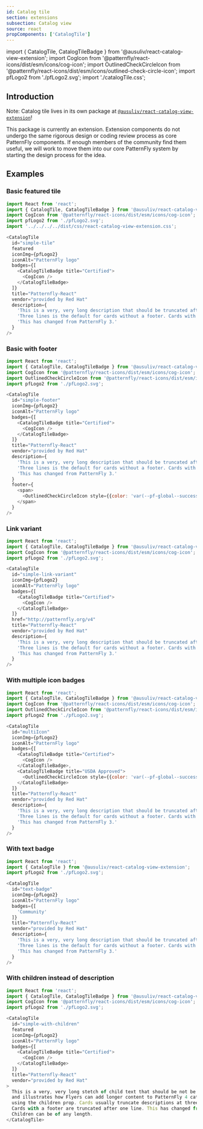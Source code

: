 ```yaml
---
id: Catalog tile
section: extensions
subsection: Catalog view
source: react
propComponents: ['CatalogTile']
---
```


import { CatalogTile, CatalogTileBadge } from '@ausuliv/react-catalog-view-extension';
import CogIcon from '@patternfly/react-icons/dist/esm/icons/cog-icon';
import OutlinedCheckCircleIcon from '@patternfly/react-icons/dist/esm/icons/outlined-check-circle-icon';
import pfLogo2 from './pfLogo2.svg';
import './catalogTile.css';

## Introduction

Note: Catalog tile lives in its own package at [`@ausuliv/react-catalog-view-extension`](https://www.npmjs.com/package/@ausuliv/react-catalog-view-extension)!

This package is currently an extension. Extension components do not undergo the same rigorous design or coding review process as core PatternFly components. If enough members of the community find them useful, we will work to move them into our core PatternFly system by starting the design process for the idea.

## Examples
### Basic featured tile
```js
import React from 'react';
import { CatalogTile, CatalogTileBadge } from '@ausuliv/react-catalog-view-extension';
import CogIcon from '@patternfly/react-icons/dist/esm/icons/cog-icon';
import pfLogo2 from './pfLogo2.svg';
import '../../../../dist/css/react-catalog-view-extension.css';

<CatalogTile
  id="simple-tile"
  featured
  iconImg={pfLogo2}
  iconAlt="PatternFly logo"
  badges={[
    <CatalogTileBadge title="Certified">
      <CogIcon />
    </CatalogTileBadge>
  ]}
  title="Patternfly-React"
  vendor="provided by Red Hat"
  description={
    'This is a very, very long description that should be truncated after three lines. ' +
    'Three lines is the default for cards without a footer. Cards with a footer are truncated after one line. Truncation function use is deprecated; please pass in a maxDescriptionLength of -1 to override it. ' +
    'This has changed from PatternFly 3.'
  }
/>
```

### Basic with footer
```js
import React from 'react';
import { CatalogTile, CatalogTileBadge } from '@ausuliv/react-catalog-view-extension';
import CogIcon from '@patternfly/react-icons/dist/esm/icons/cog-icon';
import OutlinedCheckCircleIcon from '@patternfly/react-icons/dist/esm/icons/outlined-check-circle-icon';
import pfLogo2 from './pfLogo2.svg';

<CatalogTile
  id="simple-footer"
  iconImg={pfLogo2}
  iconAlt="PatternFly logo"
  badges={[
    <CatalogTileBadge title="Certified">
      <CogIcon />
    </CatalogTileBadge>
  ]}
  title="Patternfly-React"
  vendor="provided by Red Hat"
  description={
    'This is a very, very long description that should be truncated after one line. ' +
    'Three lines is the default for cards without a footer. Cards with a footer are truncated after one line. Truncation function use is deprecated; please pass in a maxDescriptionLength of -1 to override it. ' +
    'This has changed from PatternFly 3.'
  }
  footer={
    <span>
      <OutlinedCheckCircleIcon style={{color: 'var(--pf-global--success-color--100)'}} /> Enabled
    </span>
  }
/>
```

### Link variant
```js
import React from 'react';
import { CatalogTile, CatalogTileBadge } from '@ausuliv/react-catalog-view-extension';
import CogIcon from '@patternfly/react-icons/dist/esm/icons/cog-icon';
import pfLogo2 from './pfLogo2.svg';

<CatalogTile
  id="simple-link-variant"
  iconImg={pfLogo2}
  iconAlt="PatternFly logo"
  badges={[
    <CatalogTileBadge title="Certified">
      <CogIcon />
    </CatalogTileBadge>
  ]}
  href="http://patternfly.org/v4"
  title="Patternfly-React"
  vendor="provided by Red Hat"
  description={
    'This is a very, very long description that should be truncated after three lines. ' +
    'Three lines is the default for cards without a footer. Cards with a footer are truncated after one line. Truncation function use is deprecated; please pass in a maxDescriptionLength of -1 to override it. ' +
    'This has changed from PatternFly 3.'
  }
/>
```

### With multiple icon badges
```js
import React from 'react';
import { CatalogTile, CatalogTileBadge } from '@ausuliv/react-catalog-view-extension';
import CogIcon from '@patternfly/react-icons/dist/esm/icons/cog-icon';
import OutlinedCheckCircleIcon from '@patternfly/react-icons/dist/esm/icons/outlined-check-circle-icon';
import pfLogo2 from './pfLogo2.svg';

<CatalogTile
  id="multiIcon"
  iconImg={pfLogo2}
  iconAlt="PatternFly logo"
  badges={[
    <CatalogTileBadge title="Certified">
      <CogIcon />
    </CatalogTileBadge>,
    <CatalogTileBadge title="USDA Approved">
      <OutlinedCheckCircleIcon style={{color: 'var(--pf-global--success-color--100)'}} />
    </CatalogTileBadge>
  ]}
  title="Patternfly-React"
  vendor="provided by Red Hat"
  description={
    'This is a very, very long description that should be truncated after three lines. ' +
    'Three lines is the default for cards without a footer. Cards with a footer are truncated after one line. Truncation function use is deprecated; please pass in a maxDescriptionLength of -1 to override it. ' +
    'This has changed from PatternFly 3.'
  }
/>
```

### With text badge
```js
import React from 'react';
import { CatalogTile } from '@ausuliv/react-catalog-view-extension';
import pfLogo2 from './pfLogo2.svg';

<CatalogTile
  id="text-badge"
  iconImg={pfLogo2}
  iconAlt="PatternFly logo"
  badges={[
    'Community'
  ]}
  title="Patternfly-React"
  vendor="provided by Red Hat"
  description={
    'This is a very, very long description that should be truncated after three lines. ' +
    'Three lines is the default for cards without a footer. Cards with a footer are truncated after one line. Truncation function use is deprecated; please pass in a maxDescriptionLength of -1 to override it. ' +
    'This has changed from PatternFly 3.'
  }
/>
```

### With children instead of description
```js
import React from 'react';
import { CatalogTile, CatalogTileBadge } from '@ausuliv/react-catalog-view-extension';
import CogIcon from '@patternfly/react-icons/dist/esm/icons/cog-icon';
import pfLogo2 from './pfLogo2.svg';

<CatalogTile
  id="simple-with-children"
  featured
  iconImg={pfLogo2}
  iconAlt="PatternFly logo"
  badges={[
    <CatalogTileBadge title="Certified">
      <CogIcon />
    </CatalogTileBadge>
  ]}
  title="Patternfly-React"
  vendor="provided by Red Hat"
>
  This is a very, very long stetch of child text that should be not be truncated
  and illustrates how Flyers can add longer content to PatternFly 4 catalog tiles
  using the children prop. Cards usually truncate descriptions at three lines.
  Cards with a footer are truncated after one line. This has changed from PatternFly 3.
  Children can be of any length.
</CatalogTile>
```

